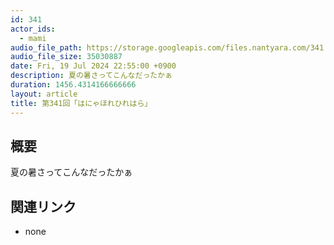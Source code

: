 ```yaml
---
id: 341
actor_ids:
  - mami
audio_file_path: https://storage.googleapis.com/files.nantyara.com/341.mp3
audio_file_size: 35030887
date: Fri, 19 Jul 2024 22:55:00 +0900
description: 夏の暑さってこんなだったかぁ
duration: 1456.4314166666666
layout: article
title: 第341回「はにゃほれひれはら」
---
```

## 概要

夏の暑さってこんなだったかぁ

## 関連リンク

* none
